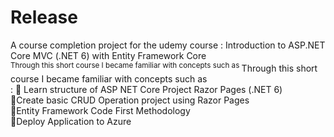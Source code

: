 # Release 
 A course completion project for the udemy course : Introduction to ASP.NET Core MVC (.NET 6) with Entity Framework Core<br/>
<sup>Through this short course I became familiar with concepts such as </sup>Through this short course I became familiar with concepts such as <br/>:
📗 Learn structure of ASP NET Core Project Razor Pages (.NET 6)<br/>
📗Create basic CRUD Operation project using Razor Pages<br/>
📗Entity Framework Code First Methodology<br/>
📗Deploy Application to Azure<br/>
